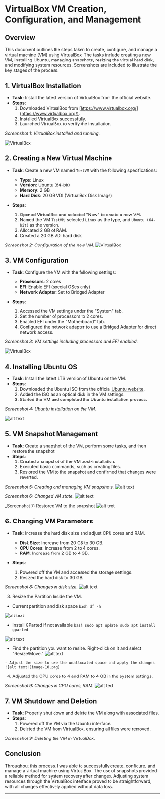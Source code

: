 # VirtualBox VM Creation, Configuration, and Management

## Overview

This document outlines the steps taken to create, configure, and manage a virtual machine (VM) using VirtualBox. The tasks include creating a new VM, installing Ubuntu, managing snapshots, resizing the virtual hard disk, and modifying system resources.
Screenshots are included to illustrate the key stages of the process.

## 1. VirtualBox Installation

- **Task**: Install the latest version of VirtualBox from the official website.
- **Steps**:
  1. Downloaded VirtualBox from [https://www.virtualbox.org/](https://www.virtualbox.org/).
  2. Installed VirtualBox successfully.
  3. Launched VirtualBox to verify the installation.

_Screenshot 1: VirtualBox installed and running._

![VirtualBox](screenshot_1.png)

## 2. Creating a New Virtual Machine

- **Task**: Create a new VM named `TestVM` with the following specifications:
  - **Type**: Linux
  - **Version**: Ubuntu (64-bit)
  - **Memory**: 2 GB
  - **Hard Disk**: 20 GB VDI (VirtualBox Disk Image)

- **Steps**:
  1. Opened VirtualBox and selected "New" to create a new VM.
  2. Named the VM `TestVM`, selected `Linux` as the type, and `Ubuntu (64-bit)` as the version.
  3. Allocated 2 GB of RAM.
  4. Created a 20 GB VDI hard disk.

_Screenshot 2: Configuration of the new VM._
![VirtualBox](screenshot_2.png)

## 3. VM Configuration

- **Task**: Configure the VM with the following settings:
  - **Processors**: 2 cores
  - **EFI**: Enable EFI (special OSes only)
  - **Network Adapter**: Set to Bridged Adapter

- **Steps**:
  1. Accessed the VM settings under the "System" tab.
  2. Set the number of processors to 2 cores.
  3. Enabled EFI under the "Motherboard" tab.
  4. Configured the network adapter to use a Bridged Adapter for direct network access.

_Screenshot 3: VM settings including processors and EFI enabled._

![VirtualBox](screenshot_3.png)

## 4. Installing Ubuntu OS

- **Task**: Install the latest LTS version of Ubuntu on the VM.
- **Steps**:
  1. Downloaded the Ubuntu ISO from the official [Ubuntu website](https://ubuntu.com/download).
  2. Added the ISO as an optical disk in the VM settings.
  3. Started the VM and completed the Ubuntu installation process.

_Screenshot 4: Ubuntu installation on the VM._

![alt text](screenshot_4.png)

## 5. VM Snapshot Management

- **Task**: Create a snapshot of the VM, perform some tasks, and then restore the snapshot.
- **Steps**:
  1. Created a snapshot of the VM post-installation.
  2. Executed basic commands, such as creating files.
  3. Restored the VM to the snapshot and confirmed that changes were reverted.

_Screenshot 5: Creating and managing VM snapshots._
![alt text](screenshot_5.png)

_Screenshot 6: Changed VM state._
![alt text](screenshot_6.png)

_Screenshot 7: Restored VM to the snapshot
![alt text](screenshot_7.png)

## 6. Changing VM Parameters

- **Task**: Increase the hard disk size and adjust CPU cores and RAM.
  - **Disk Size**: Increase from 20 GB to 30 GB.
  - **CPU Cores**: Increase from 2 to 4 cores.
  - **RAM**: Increase from 2 GB to 4 GB.

- **Steps**:
  1. Powered off the VM and accessed the storage settings.
  2. Resized the hard disk to 30 GB.

_Screenshot 8: Changes in disk size._
![alt text](image-8.png)

  3. Resize the Partition Inside the VM.
   - Current partition and disk space
   ```bash df -h ```

   ![alt text](image-6.png)

   - Install GParted if not available
  ```bash sudo apt update sudo apt install gparted ```

   ![alt text](image-7.png)

   - Find the partition you want to resize. Right-click on it and select "Resize/Move."
    ![alt text](image-9.png)

    - Adjust the size to use the unallocated space and apply the changes
    ![alt text](image-10.png)

  4. Adjusted the CPU cores to 4 and RAM to 4 GB in the system settings.

  _Screenshot 9: Changes in CPU cores, RAM._
  ![alt text](image-5.png)

## 7. VM Shutdown and Deletion

- **Task**: Properly shut down and delete the VM along with associated files.
- **Steps**:
  1. Powered off the VM via the Ubuntu interface.
  2. Deleted the VM from VirtualBox, ensuring all files were removed.

_Screenshot 9: Deleting the VM in VirtualBox._

## Conclusion

Throughout this process, I was able to successfully create, configure, and manage a virtual machine using VirtualBox. The use of snapshots provided a reliable method for system recovery after changes. Adjusting system resources through the VirtualBox interface proved to be straightforward, with all changes effectively applied without data loss.

---